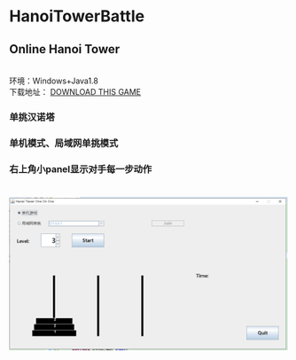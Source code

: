 # HanoiTowerBattle


<h2>Online Hanoi Tower</h2>

<br>
环境：Windows+Java1.8<br>
下载地址： <a href="https://github.com/TQCCC/HanoiTowerBattle/raw/master/HanoiTowerBattle-1.0.jar">DOWNLOAD THIS GAME</a>	<br>

<h3>单挑汉诺塔</h3>
<h3>单机模式、局域网单挑模式</h3>
<h3>右上角小panel显示对手每一步动作</h3>

<h1 align="center">
	<img src="hanoi.png"/>
</h1>
